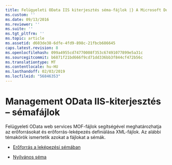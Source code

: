 ```yaml
---
title: Felügyeleti OData IIS kiterjesztés séma-fájlok |} A Microsoft Docs
ms.custom: ''
ms.date: 09/13/2016
ms.reviewer: ''
ms.suite: ''
ms.tgt_pltfrm: ''
ms.topic: article
ms.assetid: d603de38-6dfe-4fd9-898c-21fbcb686645
caps.latest.revision: 8
ms.openlocfilehash: 099a4955cd74770008f353c67491077899e5a31c
ms.sourcegitcommit: b6871f21bd666f9cd71dd336bb3f844cf472b56c
ms.translationtype: MT
ms.contentlocale: hu-HU
ms.lasthandoff: 02/03/2019
ms.locfileid: "56846353"
---
```

# <a name="management-odata-iis-extension-schema-files"></a>Management OData IIS-kiterjesztés – sémafájlok

Felügyeleti OData web services MOF-fájlok segítségével meghatározhatja az erőforrásokat és erőforrás-leképezés definiálása XML-fájlok. Az alábbi témakörök ismertetik azokat a fájlokat a sémák.

- [Erőforrás a leképezési sémában](./resource-mapping-schema.md)

- [Nyilvános séma](./public-resource-schema.md)